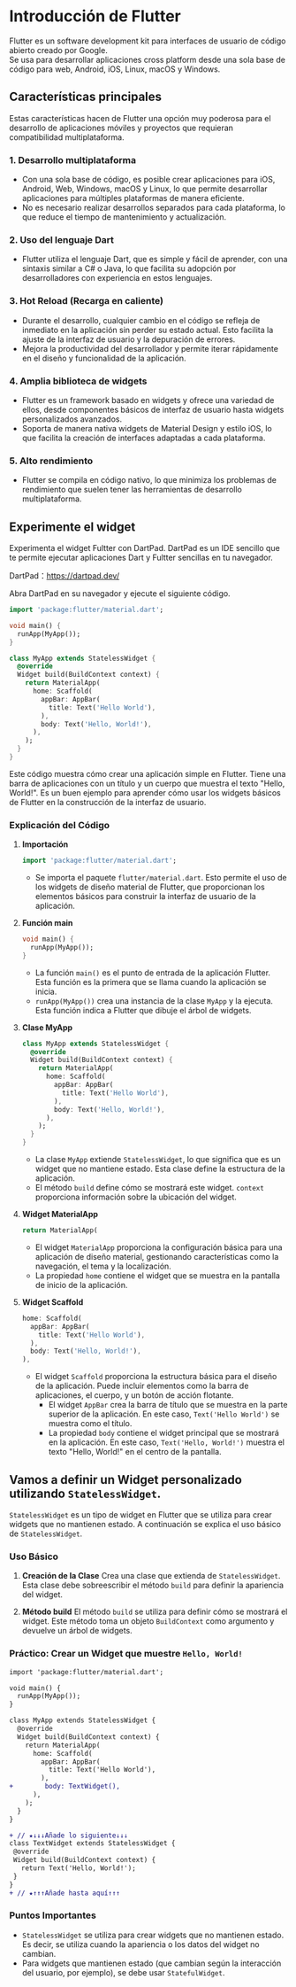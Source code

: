 # Introducción de Flutter

Flutter es un software development kit para interfaces de usuario de código abierto creado por Google.<br>
Se usa para desarrollar aplicaciones cross platform desde una sola base de código para web, Android, iOS, Linux, macOS y Windows.

## Características principales

Estas características hacen de Flutter una opción muy poderosa para el desarrollo de aplicaciones móviles y proyectos que requieran compatibilidad multiplataforma.

### 1. **Desarrollo multiplataforma**
   - Con una sola base de código, es posible crear aplicaciones para iOS, Android, Web, Windows, macOS y Linux, lo que permite desarrollar aplicaciones para múltiples plataformas de manera eficiente.
   - No es necesario realizar desarrollos separados para cada plataforma, lo que reduce el tiempo de mantenimiento y actualización.

### 2. **Uso del lenguaje Dart**
   - Flutter utiliza el lenguaje Dart, que es simple y fácil de aprender, con una sintaxis similar a C# o Java, lo que facilita su adopción por desarrolladores con experiencia en estos lenguajes.

### 3. **Hot Reload (Recarga en caliente)**
   - Durante el desarrollo, cualquier cambio en el código se refleja de inmediato en la aplicación sin perder su estado actual. Esto facilita la ajuste de la interfaz de usuario y la depuración de errores.
   - Mejora la productividad del desarrollador y permite iterar rápidamente en el diseño y funcionalidad de la aplicación.

### 4. **Amplia biblioteca de widgets**
   - Flutter es un framework basado en widgets y ofrece una variedad de ellos, desde componentes básicos de interfaz de usuario hasta widgets personalizados avanzados.
   - Soporta de manera nativa widgets de Material Design y estilo iOS, lo que facilita la creación de interfaces adaptadas a cada plataforma.

### 5. **Alto rendimiento**
   - Flutter se compila en código nativo, lo que minimiza los problemas de rendimiento que suelen tener las herramientas de desarrollo multiplataforma.

## Experimente el widget

Experimenta el widget Fultter con DartPad.
DartPad es un IDE sencillo que te permite ejecutar aplicaciones Dart y Fultter sencillas en tu navegador.

DartPad：https://dartpad.dev/

Abra DartPad en su navegador y ejecute el siguiente código.

```dart
import 'package:flutter/material.dart';

void main() {
  runApp(MyApp());
}

class MyApp extends StatelessWidget {
  @override
  Widget build(BuildContext context) {
    return MaterialApp(
      home: Scaffold(
        appBar: AppBar(
          title: Text('Hello World'),
        ),
        body: Text('Hello, World!'),
      ),
    );
  }
}
```
Este código muestra cómo crear una aplicación simple en Flutter. Tiene una barra de aplicaciones con un título y un cuerpo que muestra el texto "Hello, World!". Es un buen ejemplo para aprender cómo usar los widgets básicos de Flutter en la construcción de la interfaz de usuario.

### Explicación del Código

1. **Importación**
   ```dart
   import 'package:flutter/material.dart';
   ```
   - Se importa el paquete `flutter/material.dart`. Esto permite el uso de los widgets de diseño material de Flutter, que proporcionan los elementos básicos para construir la interfaz de usuario de la aplicación.

2. **Función main**
   ```dart
   void main() {
     runApp(MyApp());
   }
   ```
   - La función `main()` es el punto de entrada de la aplicación Flutter. Esta función es la primera que se llama cuando la aplicación se inicia.
   - `runApp(MyApp())` crea una instancia de la clase `MyApp` y la ejecuta. Esta función indica a Flutter que dibuje el árbol de widgets.

3. **Clase MyApp**
   ```dart
   class MyApp extends StatelessWidget {
     @override
     Widget build(BuildContext context) {
       return MaterialApp(
         home: Scaffold(
           appBar: AppBar(
             title: Text('Hello World'),
           ),
           body: Text('Hello, World!'),
         ),
       );
     }
   }
   ```
   - La clase `MyApp` extiende `StatelessWidget`, lo que significa que es un widget que no mantiene estado. Esta clase define la estructura de la aplicación.
   - El método `build` define cómo se mostrará este widget. `context` proporciona información sobre la ubicación del widget.

4. **Widget MaterialApp**
   ```dart
   return MaterialApp(
   ```
   - El widget `MaterialApp` proporciona la configuración básica para una aplicación de diseño material, gestionando características como la navegación, el tema y la localización.
   - La propiedad `home` contiene el widget que se muestra en la pantalla de inicio de la aplicación.

5. **Widget Scaffold**
   ```dart
   home: Scaffold(
     appBar: AppBar(
       title: Text('Hello World'),
     ),
     body: Text('Hello, World!'),
   ),
   ```
   - El widget `Scaffold` proporciona la estructura básica para el diseño de la aplicación. Puede incluir elementos como la barra de aplicaciones, el cuerpo, y un botón de acción flotante.
     - El widget `AppBar` crea la barra de título que se muestra en la parte superior de la aplicación. En este caso, `Text('Hello World')` se muestra como el título.
     - La propiedad `body` contiene el widget principal que se mostrará en la aplicación. En este caso, `Text('Hello, World!')` muestra el texto "Hello, World!" en el centro de la pantalla.

## Vamos a definir un Widget personalizado utilizando `StatelessWidget`.

`StatelessWidget` es un tipo de widget en Flutter que se utiliza para crear widgets que no mantienen estado. A continuación se explica el uso básico de `StatelessWidget`.

### Uso Básico

1. **Creación de la Clase**
   Crea una clase que extienda de `StatelessWidget`. Esta clase debe sobreescribir el método `build` para definir la apariencia del widget.

2. **Método build**
   El método `build` se utiliza para definir cómo se mostrará el widget. Este método toma un objeto `BuildContext` como argumento y devuelve un árbol de widgets.

### Práctico: Crear un Widget que muestre `Hello, World!`

```diff
import 'package:flutter/material.dart';

void main() {
  runApp(MyApp());
}

class MyApp extends StatelessWidget {
  @override
  Widget build(BuildContext context) {
    return MaterialApp(
      home: Scaffold(
        appBar: AppBar(
          title: Text('Hello World'),
        ),
+        body: TextWidget(),
      ),
    );
  }
}

+ // ★↓↓↓Añade lo siguiente↓↓↓
class TextWidget extends StatelessWidget {
 @override
 Widget build(BuildContext context) {
   return Text('Hello, World!');
 }
}
+ // ★↑↑↑Añade hasta aquí↑↑↑
```

### Puntos Importantes

- `StatelessWidget` se utiliza para crear widgets que no mantienen estado. Es decir, se utiliza cuando la apariencia o los datos del widget no cambian.
- Para widgets que mantienen estado (que cambian según la interacción del usuario, por ejemplo), se debe usar `StatefulWidget`.
